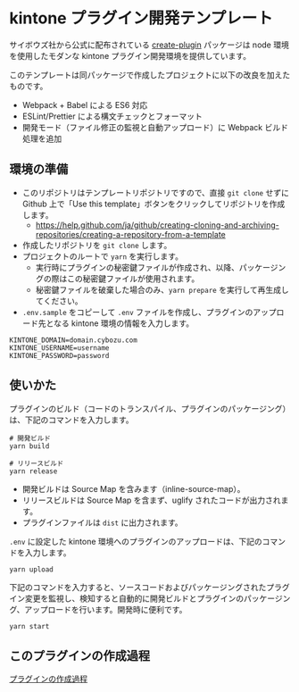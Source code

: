 # kintone プラグイン開発テンプレート

サイボウズ社から公式に配布されている [create-plugin](https://github.com/kintone/create-plugin) パッケージは node 環境を使用したモダンな kintone プラグイン開発環境を提供しています。

このテンプレートは同パッケージで作成したプロジェクトに以下の改良を加えたものです。

- Webpack + Babel による ES6 対応
- ESLint/Prettier による構文チェックとフォーマット
- 開発モード（ファイル修正の監視と自動アップロード）に Webpack ビルド処理を追加

## 環境の準備

- このリポジトリはテンプレートリポジトリですので、直接 `git clone` せずに Github 上で「Use this template」ボタンをクリックしてリポジトリを作成します。
  - https://help.github.com/ja/github/creating-cloning-and-archiving-repositories/creating-a-repository-from-a-template
- 作成したリポジトリを `git clone` します。
- プロジェクトのルートで `yarn` を実行します。
  - 実行時にプラグインの秘密鍵ファイルが作成され、以降、パッケージングの際はこの秘密鍵ファイルが使用されます。
  - 秘密鍵ファイルを破棄した場合のみ、`yarn prepare` を実行して再生成してください。
- `.env.sample` をコピーして `.env` ファイルを作成し、プラグインのアップロード先となる kintone 環境の情報を入力します。

```
KINTONE_DOMAIN=domain.cybozu.com
KINTONE_USERNAME=username
KINTONE_PASSWORD=password
```

## 使いかた

プラグインのビルド（コードのトランスパイル、プラグインのパッケージング）は、下記のコマンドを入力します。

```
# 開発ビルド
yarn build

# リリースビルド
yarn release
```

- 開発ビルドは Source Map を含みます（inline-source-map）。
- リリースビルドは Source Map を含まず、uglify されたコードが出力されます。
- プラグインファイルは `dist` に出力されます。

`.env` に設定した kintone 環境へのプラグインのアップロードは、下記のコマンドを入力します。

```
yarn upload
```

下記のコマンドを入力すると、ソースコードおよびパッケージングされたプラグイン変更を監視し、検知すると自動的に開発ビルドとプラグインのパッケージング、アップロードを行います。開発時に便利です。

```
yarn start
```

## このプラグインの作成過程

[プラグインの作成過程](./doc/process.md)
